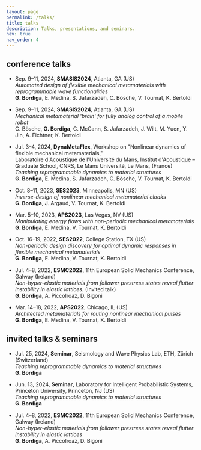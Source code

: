 ```yaml
---
layout: page
permalink: /talks/
title: talks
description: Talks, presentations, and seminars.
nav: true
nav_order: 4
---
```


## conference talks

- Sep. 9–11, 2024, **SMASIS2024**, Atlanta, GA (US)  
  *Automated design of flexible mechanical metamaterials with reprogrammable wave functionalities*  
  **G. Bordiga**, E. Medina, S. Jafarzadeh, C. Bösche, V. Tournat, K. Bertoldi

- Sep. 9–11, 2024, **SMASIS2024**, Atlanta, GA (US)  
  *Mechanical metamaterial 'brain' for fully analog control of a mobile robot*  
  C. Bösche, **G. Bordiga**, C. McCann, S. Jafarzadeh, J. Wilt, M. Yuen, Y. Jin, A. Fichtner, K. Bertoldi

- Jul. 3–4, 2024, **DynaMetaFlex**, Workshop on "Nonlinear dynamics of flexible mechanical metamaterials,"  
  Laboratoire d'Acoustique de l'Université du Mans, Institut d'Acoustique – Graduate School, CNRS, Le Mans Université, Le Mans, (France)  
  *Teaching reprogrammable dynamics to material structures*  
  **G. Bordiga**, E. Medina, S. Jafarzadeh, C. Bösche, V. Tournat, K. Bertoldi

- Oct. 8–11, 2023, **SES2023**, Minneapolis, MN (US)  
  *Inverse-design of nonlinear mechanical metamaterial cloaks*  
  **G. Bordiga**, J. Argaud, V. Tournat, K. Bertoldi

- Mar. 5–10, 2023, **APS2023**, Las Vegas, NV (US)  
  *Manipulating energy flows with non-periodic mechanical metamaterials*  
  **G. Bordiga**, E. Medina, V. Tournat, K. Bertoldi

- Oct. 16–19, 2022, **SES2022**, College Station, TX (US)  
  *Non-periodic design discovery for optimal dynamic responses in flexible mechanical metamaterials*  
  **G. Bordiga**, E. Medina, V. Tournat, K. Bertoldi

- Jul. 4–8, 2022, **ESMC2022**, 11th European Solid Mechanics Conference, Galway (Ireland)  
  *Non-hyper-elastic materials from follower prestress states reveal flutter instability in elastic lattices.* (Invited talk)  
  **G. Bordiga**, A. Piccolroaz, D. Bigoni

- Mar. 14–18, 2022, **APS2022**, Chicago, IL (US)  
  *Architected metamaterials for routing nonlinear mechanical pulses*  
  **G. Bordiga**, E. Medina, V. Tournat, K. Bertoldi


## invited talks & seminars

- Jul. 25, 2024, **Seminar**, Seismology and Wave Physics Lab, ETH, Zürich (Switzerland)  
  *Teaching reprogrammable dynamics to material structures*  
  **G. Bordiga**

- Jun. 13, 2024, **Seminar**, Laboratory for Intelligent Probabilistic Systems, Princeton University, Princeton, NJ (US)  
  *Teaching reprogrammable dynamics to material structures*  
  **G. Bordiga**

- Jul. 4–8, 2022, **ESMC2022**, 11th European Solid Mechanics Conference, Galway (Ireland)  
  *Non-hyper-elastic materials from follower prestress states reveal flutter instability in elastic lattices*  
  **G. Bordiga**, A. Piccolroaz, D. Bigoni
